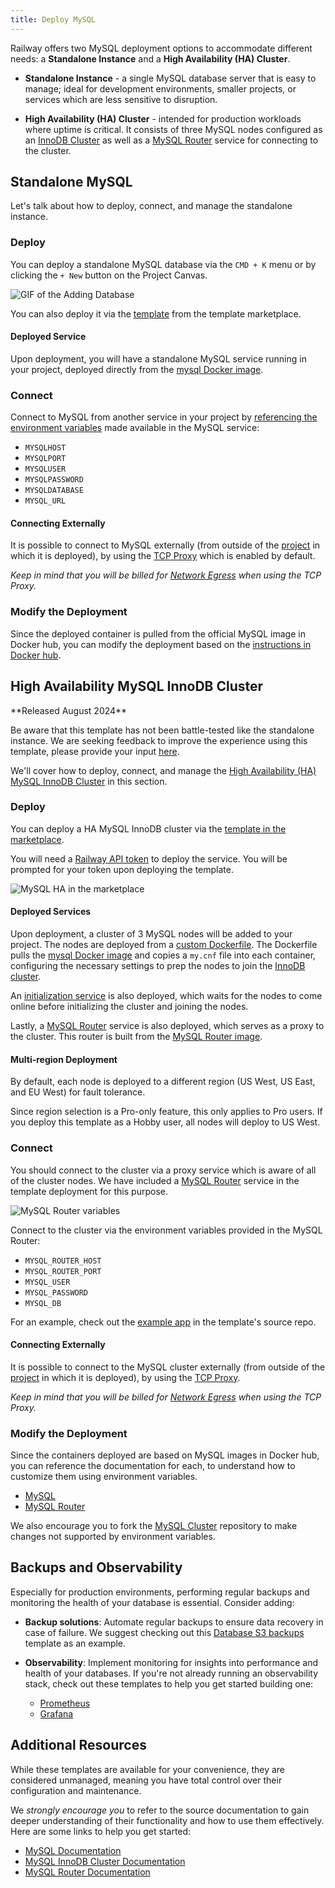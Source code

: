 ```yaml
---
title: Deploy MySQL
---
```


Railway offers two MySQL deployment options to accommodate different needs: a **Standalone Instance** and a **High Availability (HA) Cluster**.

- **Standalone Instance** - a single MySQL database server that is easy to manage; ideal for development environments, smaller projects, or services which are less sensitive to disruption.

- **High Availability (HA) Cluster** - intended for production workloads where uptime is critical. It consists of three MySQL nodes configured as an [InnoDB Cluster](https://dev.mysql.com/doc/mysql-shell/8.0/en/mysql-innodb-cluster.html) as well as a [MySQL Router](https://dev.mysql.com/doc/mysql-router/8.0/en/mysql-router-general.html) service for connecting to the cluster.

## Standalone MySQL

Let's talk about how to deploy, connect, and manage the standalone instance.

### Deploy

You can deploy a standalone MySQL database via the `CMD + K` menu or by clicking the `+ New` button on the Project Canvas.

<Image src="https://res.cloudinary.com/railway/image/upload/v1695934218/docs/databases/addDB_qxyctn.gif"
alt="GIF of the Adding Database"
layout="responsive"
width={450} height={396} quality={100} />

You can also deploy it via the [template](https://railway.app/template/mysql) from the template marketplace.

#### Deployed Service

Upon deployment, you will have a standalone MySQL service running in your project, deployed directly from the [mysql Docker image](https://hub.docker.com/_/mysql).

### Connect

Connect to MySQL from another service in your project by [referencing the environment variables](/guides/variables#referencing-another-services-variable) made available in the MySQL service:

- `MYSQLHOST`
- `MYSQLPORT`
- `MYSQLUSER`
- `MYSQLPASSWORD`
- `MYSQLDATABASE`
- `MYSQL_URL`

#### Connecting Externally

It is possible to connect to MySQL externally (from outside of the [project](/develop/projects) in which it is deployed), by using the [TCP Proxy](/deploy/exposing-your-app#tcp-proxying) which is enabled by default.

*Keep in mind that you will be billed for [Network Egress](/reference/pricing/plans#resource-usage-pricing) when using the TCP Proxy.*

### Modify the Deployment

Since the deployed container is pulled from the official MySQL image in Docker hub, you can modify the deployment based on the [instructions in Docker hub](https://hub.docker.com/_/mysql).

## High Availability MySQL InnoDB Cluster

<Banner>
**Released August 2024** 

Be aware that this template has not been battle-tested like the standalone instance.  We are seeking feedback to improve the experience using this template, please provide your input [here](https://help.railway.app/templates/my-sql-inno-db-cluster-6afff85d).
</Banner>

We'll cover how to deploy, connect, and manage the [High Availability (HA) MySQL InnoDB Cluster](https://dev.mysql.com/doc/mysql-shell/8.0/en/mysql-innodb-cluster.html) in this section.

### Deploy

You can deploy a HA MySQL InnoDB cluster via the [template in the marketplace](https://railway.app/template/ha-mysql).  

You will need a [Railway API token](/guides/public-api#creating-a-token) to deploy the service.  You will be prompted for your token upon deploying the template.

<Image src="https://res.cloudinary.com/railway/image/upload/v1723603487/docs/databases/mysqlcluster_lumnfh.png"
alt="MySQL HA in the marketplace"
layout="responsive"
width={380} height={396} quality={100} />

#### Deployed Services

Upon deployment, a cluster of 3 MySQL nodes will be added to your project.  The nodes are deployed from a [custom Dockerfile](https://github.com/railwayapp-templates/mysql-cluster/tree/main/nodes).  The Dockerfile pulls the [mysql Docker image](https://hub.docker.com/_/mysql) and copies a `my.cnf` file into each container, configuring the necessary settings to prep the nodes to join the [InnoDB cluster](https://dev.mysql.com/doc/mysql-shell/8.0/en/mysql-innodb-cluster.html).

An [initialization service](https://github.com/railwayapp-templates/mysql-cluster/tree/main/initService) is also deployed, which waits for the nodes to come online before initializing the cluster and joining the nodes.

Lastly, a [MySQL Router](https://dev.mysql.com/doc/mysql-router/8.0/en/mysql-router-general.html) service is also deployed, which serves as a proxy to the cluster. This router is built from the [MySQL Router image](https://hub.docker.com/r/mysql/mysql-router).

#### Multi-region Deployment

By default, each node is deployed to a different region (US West, US East, and EU West) for fault tolerance.

Since region selection is a Pro-only feature, this only applies to Pro users. If you deploy this template as a Hobby user, all nodes will deploy to US West.

### Connect

You should connect to the cluster via a proxy service which is aware of all of the cluster nodes.  We have included a [MySQL Router](https://dev.mysql.com/doc/mysql-router/8.0/en/mysql-router-general.html) service in the template deployment for this purpose.

<Image src="https://res.cloudinary.com/railway/image/upload/v1723760996/docs/databases/CleanShot_2024-08-15_at_16.28.42_miy2og.gif"
alt="MySQL Router variables"
layout="responsive"
width={655} height={396} quality={100} />

Connect to the cluster via the environment variables provided in the MySQL Router:

- `MYSQL_ROUTER_HOST`
- `MYSQL_ROUTER_PORT`
- `MYSQL_USER`
- `MYSQL_PASSWORD`
- `MYSQL_DB`

For an example, check out the [example app](https://github.com/railwayapp-templates/mysql-cluster/blob/main/exampleApps/python/main.py#L19) in the template's source repo.

#### Connecting Externally

It is possible to connect to the MySQL cluster externally (from outside of the [project](/develop/projects) in which it is deployed), by using the [TCP Proxy](/deploy/exposing-your-app#tcp-proxying).

*Keep in mind that you will be billed for [Network Egress](/reference/pricing/plans#resource-usage-pricing) when using the TCP Proxy.*

### Modify the Deployment

Since the containers deployed are based on MySQL images in Docker hub, you can reference the documentation for each, to understand how to customize them using environment variables.

- [MySQL](https://hub.docker.com/_/mysql)
- [MySQL Router](https://hub.docker.com/r/mysql/mysql-router)

We also encourage you to fork the [MySQL Cluster](https://github.com/railwayapp-templates/mysql-cluster/tree/main) repository to make changes not supported by environment variables.

## Backups and Observability

Especially for production environments, performing regular backups and monitoring the health of your database is essential.  Consider adding:

- **Backup solutions**: Automate regular backups to ensure data recovery in case of failure.  We suggest checking out this [Database S3 backups](https://railway.app/template/U_wjYd) template as an example.

- **Observability**: Implement monitoring for insights into performance and health of your databases.  If you're not already running an observability stack, check out these templates to help you get started building one:
    - [Prometheus](https://railway.app/template/KmJatA)
    - [Grafana](https://railway.app/template/anURAt)

## Additional Resources

While these templates are available for your convenience, they are considered unmanaged, meaning you have total control over their configuration and maintenance.

We *strongly encourage you* to refer to the source documentation to gain deeper understanding of their functionality and how to use them effectively. Here are some links to help you get started:

- [MySQL Documentation](https://dev.mysql.com/doc/relnotes/mysql/8.4/en/)
- [MySQL InnoDB Cluster Documentation](https://dev.mysql.com/doc/mysql-shell/8.0/en/mysql-innodb-cluster.html)
- [MySQL Router Documentation](https://dev.mysql.com/doc/mysql-router/8.0/en/mysql-router-general.html)